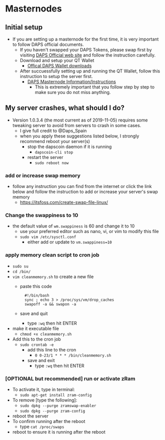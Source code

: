 # Masternodes
## Initial setup
  * If you are setting up a masternode for the first time, it is very important to follow DAPS official documents.
    - If you haven't swapped your DAPS Tokens, please swap first by visiting [DAPS Official web site](https://officialdapscoin.com/) and follow the instruction carefully.
    - Download and setup your QT Wallet
      - [Offical DAPS Wallet downloads](https://officialdapscoin.com/daps-mainnet-downloads/)
    - After succuessfully setting up and running the QT Wallet, follow this instruction to setup the server first.
      - [DAPS Masternode Information/Instructions](https://officialdapscoin.com/masternodes/)
        - This is extremely important that you follow step by step to make sure you do not miss anything.

## My server crashes, what should I do?
  * Version 1.0.3.4 (the most current as of 2019-11-05) requires some tweaking server to avoid from servers to crash in some cases.
    - I give full credit to @Daps_Spain
    - when you apply these suggestions listed below, I strongly recommend reboot your server(s)
      - stop the dapscoin daemon if it is running
        - `dapscoin-cli stop`
      - restart the server
        - `sudo reboot now`

### add or increase swap memory
  * follow any instruction you can find from the internet or click the link below and follow the instruction to add or increase your server's swap memory
    - https://itsfoss.com/create-swap-file-linux/

### Change the swappiness to 10
  * the default value of `wm.swappiness` is 60 and change it to 10
    - use your preferred editor such as nano, vi, or vim to modify this file
    - `sudo vim /etc/sysctl.conf`
      - either add or update to `vm.swappiness=10`

### apply memory clean script to cron job
  - `sudo su`
  - `cd /bin/`
  - `vim cleanmemory.sh` to create a new file
    - paste this code

      ```
        #!/bin/bash
        sync ; echo 3 > /proc/sys/vm/drop_caches
        swapoff -a && swapon -a
      ```
    - save and quit
      - type `:wq` then hit ENTER
  - make it executable file
    - `chmod +x cleanmemory.sh`
  - Add this to the cron job
    - `sudo crontab -e`
      - add this line to the cron
        - `0 0-23/1 * * * /bin/cleanmemory.sh`
      - save and exit
        - type `:wq` then hit ENTER

### [OPTIONAL but recommended] run or activate zRam
  - To activate it, type in terminal:
    - `sudo apt-get install zram-config`
  - To remove [type the following]:
    - `sudo dpkg --purge zramswap-enabler`
    - `sudo dpkg --purge zram-config`
  - reboot the server
  - To confirm running after the reboot
    - type `cat /proc/swaps`
  - reboot to ensure it is running after the reboot
